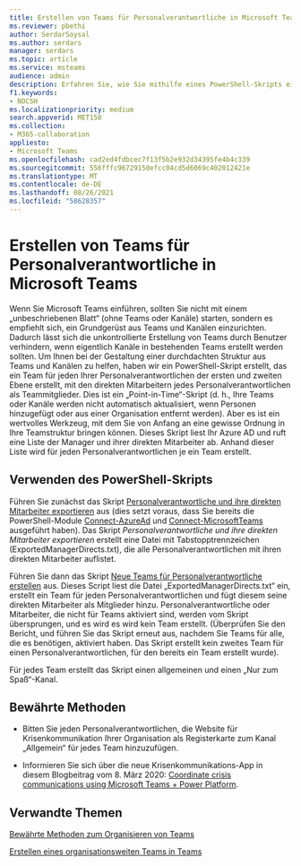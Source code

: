 ```yaml
---
title: Erstellen von Teams für Personalverantwortliche in Microsoft Teams
ms.reviewer: pbethi
author: SerdarSoysal
ms.author: serdars
manager: serdars
ms.topic: article
ms.service: msteams
audience: admin
description: Erfahren Sie, wie Sie mithilfe eines PowerShell-Skripts ein Team für jeden Manager mit seinen direkten Mitarbeitern als Teammitglieder erstellen.
f1.keywords:
- NOCSH
ms.localizationpriority: medium
search.appverid: MET150
ms.collection:
- M365-collaboration
appliesto:
- Microsoft Teams
ms.openlocfilehash: cad2ed4fdbcec7f13f5b2e932d34395fe4b4c339
ms.sourcegitcommit: 556fffc96729150efcc04cd5d6069c402012421e
ms.translationtype: MT
ms.contentlocale: de-DE
ms.lasthandoff: 08/26/2021
ms.locfileid: "58628357"
---
```

# <a name="create-people-manager-teams-in-microsoft-teams"></a>Erstellen von Teams für Personalverantwortliche in Microsoft Teams


Wenn Sie Microsoft Teams einführen, sollten Sie nicht mit einem „unbeschriebenen Blatt“ (ohne Teams oder Kanäle) starten, sondern es empfiehlt sich, ein Grundgerüst aus Teams und Kanälen einzurichten. Dadurch lässt sich die unkontrollierte Erstellung von Teams durch Benutzer verhindern, wenn eigentlich Kanäle in bestehenden Teams erstellt werden sollten. Um Ihnen bei der Gestaltung einer durchdachten Struktur aus Teams und Kanälen zu helfen, haben wir ein PowerShell-Skript erstellt, das ein Team für jeden Ihrer Personalverantwortlichen der ersten und zweiten Ebene erstellt, mit den direkten Mitarbeitern jedes Personalverantwortlichen als Teammitglieder. Dies ist ein „Point-in-Time“-Skript (d. h., Ihre Teams oder Kanäle werden nicht automatisch aktualisiert, wenn Personen hinzugefügt oder aus einer Organisation entfernt werden). Aber es ist ein wertvolles Werkzeug, mit dem Sie von Anfang an eine gewisse Ordnung in Ihre Teamstruktur bringen können. Dieses Skript liest Ihr Azure AD und ruft eine Liste der Manager und ihrer direkten Mitarbeiter ab. Anhand dieser Liste wird für jeden Personalverantwortlichen je ein Team erstellt. 

## <a name="how-to-use-the-powershell-script"></a>Verwenden des PowerShell-Skripts 

Führen Sie zunächst das Skript [Personalverantwortliche und ihre direkten Mitarbeiter exportieren](scripts/powershell-script-create-teams-from-managers-export-managers.md) aus (dies setzt voraus, dass Sie bereits die PowerShell-Module [Connect-AzureAd](/powershell/module/azuread/connect-azuread?view=azureadps-2.0) und [Connect-MicrosoftTeams](/powershell/module/teams/connect-microsoftteams?view=teams-ps) ausgeführt haben). Das Skript *Personalverantwortliche und ihre direkten Mitarbeiter exportieren* erstellt eine Datei mit Tabstopptrennzeichen (ExportedManagerDirects.txt), die alle Personalverantwortlichen mit ihren direkten Mitarbeiter auflistet. 

Führen Sie dann das Skript [Neue Teams für Personalverantwortliche erstellen](scripts/powershell-script-create-teams-from-managers-new-teams.md) aus. Dieses Script liest die Datei „ExportedManagerDirects.txt“ ein, erstellt ein Team für jeden Personalverantwortlichen und fügt diesem seine direkten Mitarbeiter als Mitglieder hinzu. Personalverantwortliche oder Mitarbeiter, die nicht für Teams aktiviert sind, werden vom Skript übersprungen, und es wird es wird kein Team erstellt. (Überprüfen Sie den Bericht, und führen Sie das Skript erneut aus, nachdem Sie Teams für alle, die es benötigen, aktiviert haben. Das Skript erstellt kein zweites Team für einen Personalverantwortlichen, für den bereits ein Team erstellt wurde).

Für jedes Team erstellt das Skript einen allgemeinen und einen „Nur zum Spaß“-Kanal. 

## <a name="best-practices"></a>Bewährte Methoden

- Bitten Sie jeden Personalverantwortlichen, die Website für Krisenkommunikation Ihrer Organisation als Registerkarte zum Kanal „Allgemein“ für jedes Team hinzuzufügen. 

- Informieren Sie sich über die neue Krisenkommunikations-App in diesem Blogbeitrag vom 8. März 2020: [Coordinate crisis communications using Microsoft Teams + Power Platform](https://techcommunity.microsoft.com/t5/microsoft-teams-blog/coordinate-crisis-communications-using-microsoft-teams-power/ba-p/1216715).

## <a name="related-topics"></a>Verwandte Themen

[Bewährte Methoden zum Organisieren von Teams](best-practices-organizing.md)

[Erstellen eines organisationsweiten Teams in Teams](create-an-org-wide-team.md)
